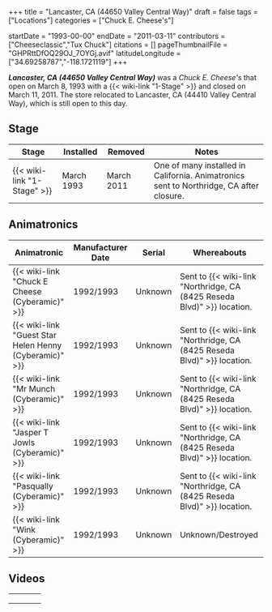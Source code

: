 +++
title = "Lancaster, CA (44650 Valley Central Way)"
draft = false
tags = ["Locations"]
categories = ["Chuck E. Cheese's"]


startDate = "1993-00-00"
endDate = "2011-03-11"
contributors = ["Cheeseclassic","Tux Chuck"]
citations = []
pageThumbnailFile = "GHPRttDfOQ29OJ_7OYGj.avif"
latitudeLongitude = ["34.69258787","-118.1721119"]
+++

***Lancaster, CA (44650 Valley Central Way)*** was a *Chuck E. Cheese's* that open on March 8, 1993 with a {{< wiki-link "1-Stage" >}} and closed on March 11, 2011. The store relocated to Lancaster, CA (44410 Valley Central Way), which is still open to this day.

## Stage

| Stage                             | Installed  | Removed    | Notes                                                                                   |
|-----------------------------------|------------|------------|-----------------------------------------------------------------------------------------|
| {{< wiki-link "1-Stage" >}} | March 1993 | March 2011 | One of many installed in California. Animatronics sent to Northridge, CA after closure. |

## Animatronics

| Animatronic                                                  | Manufacturer Date | Serial  | Whereabouts                                                                   |
|--------------------------------------------------------------|-------------------|---------|-------------------------------------------------------------------------------|
| {{< wiki-link "Chuck E Cheese (Cyberamic)" >}}         | 1992/1993         | Unknown | Sent to {{< wiki-link "Northridge, CA (8425 Reseda Blvd)" >}} location. |
| {{< wiki-link "Guest Star Helen Henny (Cyberamic)" >}} | 1992/1993         | Unknown | Sent to {{< wiki-link "Northridge, CA (8425 Reseda Blvd)" >}} location. |
| {{< wiki-link "Mr Munch (Cyberamic)" >}}               | 1992/1993         | Unknown | Sent to {{< wiki-link "Northridge, CA (8425 Reseda Blvd)" >}} location. |
| {{< wiki-link "Jasper T Jowls (Cyberamic)" >}}         | 1992/1993         | Unknown | Sent to {{< wiki-link "Northridge, CA (8425 Reseda Blvd)" >}} location. |
| {{< wiki-link "Pasqually (Cyberamic)" >}}              | 1992/1993         | Unknown | Sent to {{< wiki-link "Northridge, CA (8425 Reseda Blvd)" >}} location. |
| {{< wiki-link "Wink (Cyberamic)" >}}                   | 1992/1993         | Unknown | Unknown/Destroyed                                                             |

## Videos

|   |   |   |   |
|---|---|---|---|
|   |   |   |   |
|   |   |   |   |
|   |   |   |   |